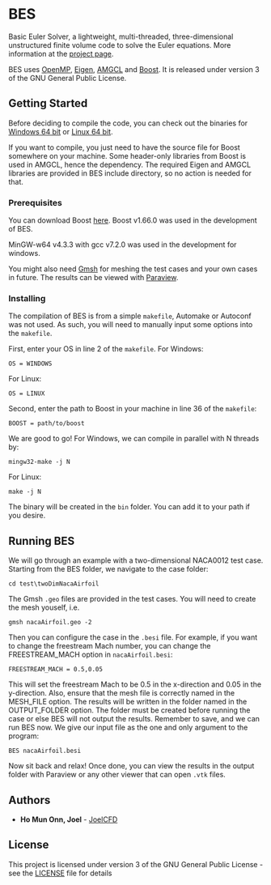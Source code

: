 # BES

Basic Euler Solver, a lightweight, multi-threaded, three-dimensional unstructured finite volume code to solve the Euler equations. More information at the [project page](https://joelcfd.com/projects/bes).

BES uses [OpenMP](http://www.openmp.org/), [Eigen](http://eigen.tuxfamily.org/), [AMGCL](http://amgcl.readthedocs.io/en/latest/) and [Boost](https://www.boost.org/). It is released under version 3 of the GNU General Public License.

## Getting Started

Before deciding to compile the code, you can check out the binaries for [Windows 64 bit](https://drive.google.com/file/d/18ypL0WMQS3lU-KcvVytyWhVVcTkJy6Wc/view?usp=sharing) or [Linux 64 bit]().

If you want to compile, you just need to have the source file for Boost somewhere on your machine. Some header-only libraries from Boost is used in AMGCL, hence the dependency. The required Eigen and AMGCL libraries are provided in BES include directory, so no action is needed for that.

### Prerequisites

You can download Boost [here](https://www.boost.org/users/history/). Boost v1.66.0 was used in the development of BES.

MinGW-w64 v4.3.3 with gcc v7.2.0 was used in the development for windows.

You might also need [Gmsh](http://gmsh.info/) for meshing the test cases and your own cases in future. The results can be viewed with [Paraview](https://www.paraview.org/).

### Installing

The compilation of BES is from a simple `makefile`, Automake or Autoconf was not used. As such, you will need to manually input some options into the `makefile`.

First, enter your OS in line 2 of the `makefile`. For Windows:

```
OS = WINDOWS
```

For Linux:

```
OS = LINUX
```

Second, enter the path to Boost in your machine in line 36 of the `makefile`:

```
BOOST = path/to/boost
```

We are good to go! For Windows, we can compile in parallel with N threads by:

```
mingw32-make -j N
```

For Linux:

```
make -j N
```

The binary will be created in the `bin` folder. You can add it to your path if you desire.

## Running BES

We will go through an example with a two-dimensional NACA0012 test case. Starting from the BES folder, we navigate to the case folder:

```
cd test\twoDimNacaAirfoil
```

The Gmsh `.geo` files are provided in the test cases. You will need to create the mesh youself, i.e.

```
gmsh nacaAirfoil.geo -2
```

Then you can configure the case in the `.besi` file. For example, if you want to change the freestream Mach number, you can change the FREESTREAM_MACH option in `nacaAirfoil.besi`:

```
FREESTREAM_MACH = 0.5,0.05
```

This will set the freestream Mach to be 0.5 in the x-direction and 0.05 in the y-direction. Also, ensure that the mesh file is correctly named in the MESH_FILE option. The results will be written in the folder named in the OUTPUT_FOLDER option. The folder must be created before running the case or else BES will not output the results. Remember to save, and we can run BES now. We give our input file as the one and only argument to the program:

```
BES nacaAirfoil.besi
```

Now sit back and relax! Once done, you can view the results in the output folder with Paraview or any other viewer that can open `.vtk` files.

## Authors

* **Ho Mun Onn, Joel** - [JoelCFD](https://joelcfd.com/about)

## License

This project is licensed under version 3 of the GNU General Public License - see the [LICENSE](LICENSE) file for details
